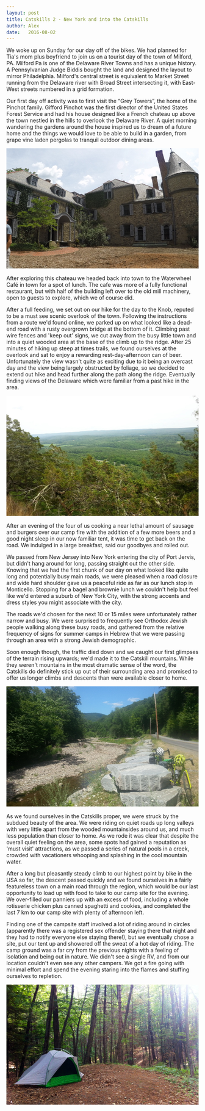 ```yaml
---
layout: post
title: Catskills 2 - New York and into the Catskills
author: Alex
date:   2016-08-02
---
```


We woke up on Sunday for our day off of the bikes. We had planned for Tia's mom plus boyfriend to join us on a tourist day of the town of Milford, PA. Milford Pa is one of the Delaware River Towns and has a unique history. A Pennsylvanian Judge Biddis bought the land and designed the layout to mirror Philadelphia. Milford's central street is equivalent to Market Street running from the Delaware river with Broad Street intersecting it, with East-West streets numbered in a grid formation.

Our first day off activity was to first visit the “Grey Towers”, the home of the Pinchot family. Gifford Pinchot was the first director of the United States Forest Service and had his house designed like a French chateau up above the town nestled in the hills to overlook the Delaware River. A quiet morning wandering the gardens around the house inspired us to dream of a future home and the things we would love to be able to build in a garden, from grape vine laden pergolas to tranquil outdoor dining areas.

![Grey Towers](/assets/images/blog/grey-towers.jpg "Grey Towers")

After exploring this chateau we headed back into town to the Waterwheel Café in town for a spot of lunch. The cafe was more of a fully functional restaurant, but with half of the building left over to the old mill machinery, open to guests to explore, which we of course did.

After a full feeding, we set out on our hike for the day to the Knob, reputed to be a must see scenic overlook of the town. Following the instructions from a route we'd found online, we parked up on what looked like a dead-end road with a rusty overgrown bridge at the bottom of it. Climbing past wire fences and 'keep out' signs, we cut away from the busy little town and into a quiet wooded area at the base of the climb up to the ridge. After 25 minutes of hiking up steep at times trails, we found ourselves at the overlook and sat to enjoy a rewarding rest-day-afternoon can of beer. Unfortunately the view wasn't quite as exciting due to it being an overcast day and the view being largely obstructed by foliage, so we decided to extend out hike and head further along the path along the ridge. Eventually finding views of the Delaware which were familiar from a past hike in the area.

![Delaware hike views](/assets/images/blog/milford-hike.jpg "Delaware hike views")

After an evening of the four of us cooking a near lethal amount of sausage and burgers over our camp fire with the addition of a few more beers and a good night sleep in our now familiar tent, it was time to get back on the road. We indulged in a large breakfast, said our goodbyes and rolled out.

We passed from New Jersey into New York entering the city of Port Jervis, but didn't hang around for long, passing straight out the other side. Knowing that we had the first chunk of our day on what looked like quite long and potentially busy main roads, we were pleased when a road closure and wide hard shoulder gave us a peaceful ride as far as our lunch stop in Monticello. Stopping for a bagel and brownie lunch we couldn't help but feel like we'd entered a suburb of New York City, with the strong accents and dress styles you might associate with the city.

The roads we'd chosen for the next 10 or 15 miles were unfortunately rather narrow and busy. We were surprised to frequently see Orthodox Jewish people walking along these busy roads, and gathered from the relative frequency of signs for summer camps in Hebrew that we were passing through an area with a strong Jewish demographic.

Soon enough though, the traffic died down and we caught our first glimpses of the terrain rising upwards; we'd made it to the Catskill mountains. While they weren't mountains in the most dramatic sense of the word, the Catskills do definitely stick up out of their surrounding area and promised to offer us longer climbs and descents than were available closer to home.

![Into the Catskills](/assets/images/blog/into-catskills.jpg "Into the Catskills")

As we found ourselves in the Catskills proper, we were struck by the subdued beauty of the area. We were riding on quiet roads up long valleys with very little apart from the wooded mountainsides around us, and much less population than closer to home. As we rode it was clear that despite the overall quiet feeling on the area, some spots had gained a reputation as 'must visit' attractions, as we passed a series of natural pools in a creek, crowded with vacationers whooping and splashing in the cool mountain water.

After a long but pleasantly steady climb to our highest point by bike in the USA so far, the descent passed quickly and we found ourselves in a fairly featureless town on a main road through the region, which would be our last opportunity to load up with food to take to our camp site for the evening. We over-filled our panniers up with an excess of food, including a whole rotisserie chicken plus canned spaghetti and cookies, and completed the last 7 km to our camp site with plenty of afternoon left.

Finding one of the campsite staff involved a lot of riding around in circles (apparently there was a registered sex offender staying there that night and they had to notify everyone else staying there!), but we eventually chose a site, put our tent up and showered off the sweat of a hot day of riding. The camp ground was a far cry from the previous nights with a feeling of isolation and being out in nature. We didn't see a single RV, and from our location couldn't even see any other campers. We got a fire going with minimal effort and spend the evening staring into the flames and stuffing ourselves to repletion.

![Quiet campsite](/assets/images/blog/quiet-campsite.jpg "Quiet campsite")
